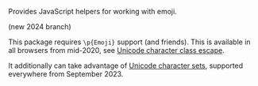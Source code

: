 Provides JavaScript helpers for working with emoji.

(new 2024 branch)

This package requires `\p{Emoji}` support (and friends).
This is available in all browsers from mid-2020, see [Unicode character class escape](https://developer.mozilla.org/en-US/docs/Web/JavaScript/Reference/Regular_expressions/Unicode_character_class_escape).

It additionally can take advantage of [Unicode character sets](https://developer.mozilla.org/en-US/docs/Web/JavaScript/Reference/Global_Objects/RegExp/unicodeSets), supported everywhere from September 2023.
